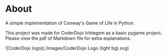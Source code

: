 # About

A simple implementation of Conway's Game of Life in Python.

This project was made for CoderDojo Ichtegem as a basic pygame project.
Please view the pdf of Markdown file for extra explanations.

![CoderDojo logo](./images/CoderDojo Logo (light bg).svg)
